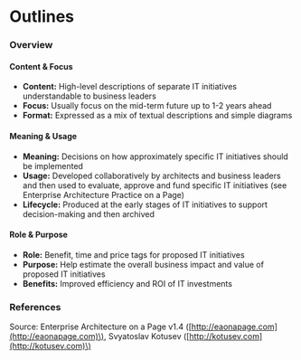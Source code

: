 # Outlines

### Overview

#### Content & Focus

* **Content:** High-level descriptions of separate IT initiatives understandable to business leaders
* **Focus:** Usually focus on the mid-term future up to 1-2 years ahead
* **Format:** Expressed as a mix of textual descriptions and simple diagrams

#### Meaning & Usage

* **Meaning:** Decisions on how approximately specific IT initiatives should be implemented
* **Usage:** Developed collaboratively by architects and business leaders and then used to evaluate, approve and fund specific IT initiatives \(see Enterprise Architecture Practice on a Page\)
* **Lifecycle:** Produced at the early stages of IT initiatives to support decision-making and then archived

#### Role & Purpose

* **Role:** Benefit, time and price tags for proposed IT initiatives
* **Purpose:** Help estimate the overall business impact and value of proposed IT initiatives
* **Benefits:** Improved efficiency and ROI of IT investments

### References

Source: Enterprise Architecture on a Page v1.4 \([http://eaonapage.com](http://eaonapage.com)\), Svyatoslav Kotusev \([http://kotusev.com](http://kotusev.com)\)

